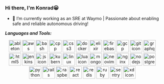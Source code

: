 ### Hi there, I'm Konrad😀
- 🌱 I’m currently working as an SRE at Waymo | Passionate about enabling safe and reliable autonomous driving!


***Languages and Tools:*** 


<div align="center" style="pointer-events: none; user-select: none;">
  <img src="https://skillicons.dev/icons?i=ableton" title="ableton" width="40px" alt="ableton icon"/>
  <img src="https://skillicons.dev/icons?i=aws" title="aws" width="40px" alt="aws icon"/>
  <img src="https://skillicons.dev/icons?i=bash" title="bash" width="40px" alt="bash icon"/>
  <img src="https://skillicons.dev/icons?i=cpp" title="cpp" width="40px" alt="cpp icon"/>
  <img src="https://skillicons.dev/icons?i=css" title="css" width="40px" alt="css3 icon"/>
  <img src="https://skillicons.dev/icons?i=docker" title="docker" width="40px" alt="docker icon"/>
  <img src="https://skillicons.dev/icons?i=elixir" title="elixir" width="40px" alt="elixir icon"/>
  <img src="https://skillicons.dev/icons?i=firebase" title="firebase" width="40px" alt="firebase icon"/>
  <img src="https://skillicons.dev/icons?i=gcp" title="gcp" width="40px" alt="gcp icon"/>
  <img src="https://skillicons.dev/icons?i=git" title="git" width="40px" alt="git icon"/>
  <img src="https://skillicons.dev/icons?i=graphql" title="graphql" width="40px" alt="graphql icon"/>
  <img src="https://skillicons.dev/icons?i=html" title="html" width="40px" alt="html5 icon"/>
  <img src="https://skillicons.dev/icons?i=jenkins" title="jenkins" width="40px" alt="jenkins icon"/>
  <img src="https://skillicons.dev/icons?i=js" title="js" width="40px" alt="js icon"/>
  <img src="https://skillicons.dev/icons?i=kubernetes" title="kubernetes" width="40px" alt="kubernetes icon"/>
  <img src="https://skillicons.dev/icons?i=linux" title="linux" width="40px" alt="linux icon"/>
  <img src="https://skillicons.dev/icons?i=lua" title="lua" width="40px" alt="lua icon"/>
  <img src="https://skillicons.dev/icons?i=mongodb" title="mongodb" width="40px" alt="mongodb icon"/>
  <img src="https://skillicons.dev/icons?i=neovim" title="neovim" width="40px" alt="neovim icon"/>
  <img src="https://skillicons.dev/icons?i=nginx" title="nginx" width="40px" alt="nginx icon"/>
  <img src="https://skillicons.dev/icons?i=nodejs" title="nodejs" width="40px" alt="nodejs icon"/>
  <img src="https://skillicons.dev/icons?i=postgres" title="postgres" width="40px" alt="postgres icon"/>
  <img src="https://skillicons.dev/icons?i=python" title="python" width="40px" alt="python icon"/>
  <img src="https://skillicons.dev/icons?i=rails" title="rails" width="40px" alt="rails icon"/>
  <img src="https://skillicons.dev/icons?i=raspberrypi" title="raspberrypi" width="40px" alt="raspberrypi icon"/>
  <img src="https://skillicons.dev/icons?i=react" title="react" width="40px" alt="react icon"/>
  <img src="https://skillicons.dev/icons?i=redis" title="redis" width="40px" alt="redis icon"/>
  <img src="https://skillicons.dev/icons?i=ruby" title="ruby" width="40px" alt="ruby icon"/>
  <img src="https://skillicons.dev/icons?i=sentry" title="sentry" width="40px" alt="sentry icon"/>
  <img src="https://skillicons.dev/icons?i=xd" title="xd" width="40px" alt="xd icon"/>
</div>
